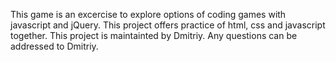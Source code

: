 This game is an excercise to explore options of coding games with javascript and jQuery.
This project offers practice of html, css and javascript together.
This project is maintainted by Dmitriy. Any questions can be addressed to Dmitriy. 